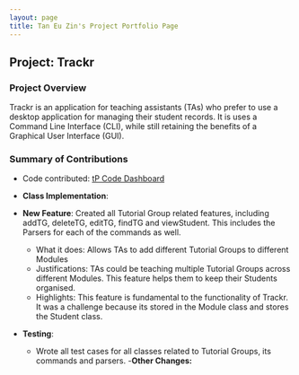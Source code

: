 ```yaml
---
layout: page
title: Tan Eu Zin's Project Portfolio Page
---
```


## Project: Trackr

### Project Overview
Trackr is an application for teaching assistants (TAs) who prefer to use a desktop application for managing their
student records. It is uses a Command Line Interface (CLI), while still retaining the benefits of a Graphical User
Interface (GUI). 

### Summary of Contributions

- Code contributed: [tP Code Dashboard]()

- **Class Implementation**:
- **New Feature**: Created all Tutorial Group related features, including addTG, deleteTG, editTG, findTG and viewStudent.
This includes the Parsers for each of the commands as well.
    - What it does: Allows TAs to add different Tutorial Groups to different Modules
    - Justifications: TAs could be teaching multiple Tutorial Groups across different Modules. This feature helps them
    to keep their Students organised.
    - Highlights: This feature is fundamental to the functionality of Trackr. It was a challenge because its stored in
    the Module class and stores the Student class.
- **Testing**: 
    - Wrote all test cases for all classes related to Tutorial Groups, its commands and parsers.
-**Other Changes:**  
    